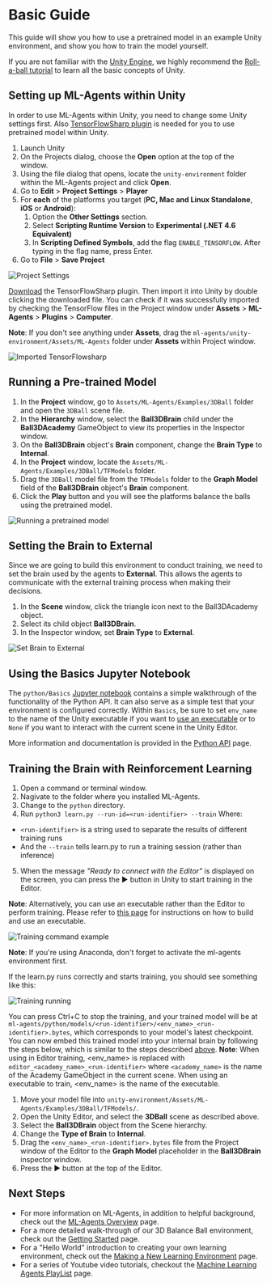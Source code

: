 # Basic Guide

This guide will show you how to use a pretrained model in an example Unity environment, and show you how to train the model yourself.

If you are not familiar with the [Unity Engine](https://unity3d.com/unity),
we highly recommend the [Roll-a-ball tutorial](https://unity3d.com/learn/tutorials/s/roll-ball-tutorial) to learn all the basic concepts of Unity. 

## Setting up ML-Agents within Unity

In order to use ML-Agents within Unity, you need to change some Unity settings first. Also [TensorFlowSharp plugin](https://github.com/migueldeicaza/TensorFlowSharp) is needed for you to use pretrained model within Unity. 

1. Launch Unity
2. On the Projects dialog, choose the **Open** option at the top of the window.
3. Using the file dialog that opens, locate the `unity-environment` folder within the ML-Agents project and click **Open**.
4. Go to **Edit** > **Project Settings** > **Player**
5. For **each** of the platforms you target 
(**PC, Mac and Linux Standalone**, **iOS** or **Android**):
    1. Option the **Other Settings** section.
    2. Select **Scripting Runtime Version** to 
    **Experimental (.NET 4.6 Equivalent)**
    3. In **Scripting Defined Symbols**, add the flag `ENABLE_TENSORFLOW`. 
    After typing in the flag name, press Enter.
6. Go to **File** > **Save Project**

![Project Settings](images/project-settings.png)

[Download](https://s3.amazonaws.com/unity-ml-agents/0.3/TFSharpPlugin.unitypackage) the TensorFlowSharp plugin. Then import it into Unity by double clicking the downloaded file.  You can check if it was successfully imported by checking the TensorFlow files in the Project window under **Assets** > **ML-Agents** > **Plugins** > **Computer**. 

**Note**: If you don't see anything under **Assets**, drag the `ml-agents/unity-environment/Assets/ML-Agents` folder under **Assets** within Project window.

![Imported TensorFlowsharp](images/imported-tensorflowsharp.png)

## Running a Pre-trained Model

1. In the **Project** window, go to `Assets/ML-Agents/Examples/3DBall` folder and open the `3DBall` scene file. 
2. In the **Hierarchy** window, select the **Ball3DBrain** child under the **Ball3DAcademy** GameObject to view its properties in the Inspector window.
3. On the **Ball3DBrain** object's **Brain** component, change the **Brain Type** to **Internal**.
4. In the **Project** window, locate the `Assets/ML-Agents/Examples/3DBall/TFModels` folder.
5. Drag the `3DBall` model file from the `TFModels` folder to the **Graph Model** field of the **Ball3DBrain** object's **Brain** component.
5. Click the **Play** button and you will see the platforms balance the balls using the pretrained model.

![Running a pretrained model](images/running-a-pretrained-model.gif)

## Setting the Brain to External
Since we are going to build this environment to conduct training, we need to 
set the brain used by the agents to **External**. This allows the agents to 
communicate with the external training process when making their decisions.

1. In the **Scene** window, click the triangle icon next to the Ball3DAcademy 
object.
2. Select its child object **Ball3DBrain**.
3. In the Inspector window, set **Brain Type** to **External**.

![Set Brain to External](images/mlagents-SetExternalBrain.png)

## Using the Basics Jupyter Notebook

The `python/Basics` [Jupyter notebook](Background-Jupyter.md) contains a 
simple walkthrough of the functionality of the Python 
API. It can also serve as a simple test that your environment is configured
correctly. Within `Basics`, be sure to set `env_name` to the name of the 
Unity executable if you want to [use an executable](Learning-Environment-Executable.md) or to `None` if you want to interact with the current scene in the Unity Editor.

More information and documentation is provided in the 
[Python API](Python-API.md) page.

## Training the Brain with Reinforcement Learning

1. Open a command or terminal window. 
2. Nagivate to the folder where you installed ML-Agents. 
3. Change to the `python` directory. 
4. Run `python3 learn.py --run-id=<run-identifier> --train`
Where:
- `<run-identifier>` is a string used to separate the results of different training runs
- And the `--train` tells learn.py to run a training session (rather than inference)
5. When the message _"Ready to connect with the Editor"_ is displayed on the screen, you can press the :arrow_forward: button in Unity to start training in the Editor.

**Note**: Alternatively, you can use an executable rather than the Editor to perform training. Please refer to [this page](Learning-Environment-Executable.md) for instructions on how to build and use an executable.

![Training command example](images/training-command-example.png)

**Note**: If you're using Anaconda, don't forget to activate the ml-agents environment first.

If the learn.py runs correctly and starts training, you should see something like this:

![Training running](images/training-running.png)

You can press Ctrl+C to stop the training, and your trained model will be at `ml-agents/python/models/<run-identifier>/<env_name>_<run-identifier>.bytes`, which corresponds to your model's latest checkpoint. You can now embed this trained model into your internal brain by following the steps below, which is similar to the steps described [above](#play-an-example-environment-using-pretrained-model). 
**Note**: When using in Editor training, <env_name> is replaced with `editor_<academy_name>_<run-identifier>` where `<academy_name>` is the name of the Academy GameObject in the current scene. When using an executable to train, <env_name> is the name of the executable.

1. Move your model file into 
`unity-environment/Assets/ML-Agents/Examples/3DBall/TFModels/`.
2. Open the Unity Editor, and select the **3DBall** scene as described above.
3. Select the **Ball3DBrain** object from the Scene hierarchy.
4. Change the **Type of Brain** to **Internal**.
5. Drag the `<env_name>_<run-identifier>.bytes` file from the Project window of the Editor
to the **Graph Model** placeholder in the **Ball3DBrain** inspector window.
6. Press the :arrow_forward: button at the top of the Editor.

## Next Steps

* For more information on ML-Agents, in addition to helpful background, check out the [ML-Agents Overview](ML-Agents-Overview.md) page.
* For a more detailed walk-through of our 3D Balance Ball environment, check out the [Getting Started](Getting-Started-with-Balance-Ball.md) page.
* For a "Hello World" introduction to creating your own learning environment, check out the [Making a New Learning Environment](Learning-Environment-Create-New.md) page.
* For a series of Youtube video tutorials, checkout the [Machine Learning Agents PlayList](https://www.youtube.com/playlist?list=PLX2vGYjWbI0R08eWQkO7nQkGiicHAX7IX) page. 
